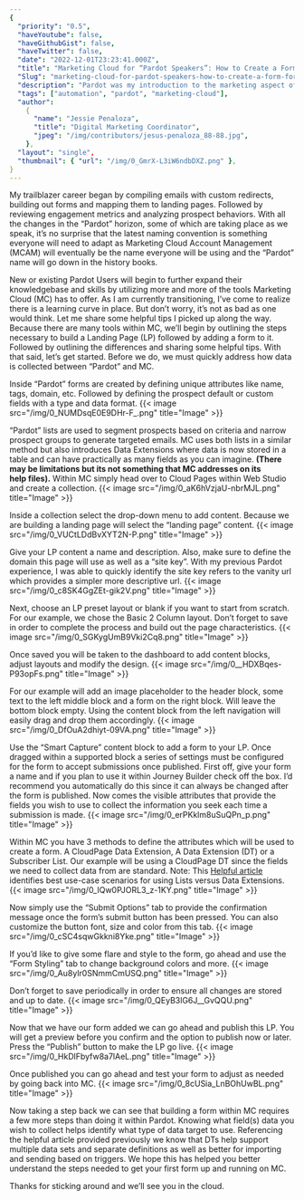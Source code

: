 ```yaml
---
{
  "priority": "0.5",
  "haveYoutube": false,
  "haveGithubGist": false,
  "haveTwitter": false,
  "date": "2022-12-01T23:23:41.000Z",
  "title": "Marketing Cloud for “Pardot Speakers”: How to Create a Form for a Landing Page",
  "Slug": "marketing-cloud-for-pardot-speakers-how-to-create-a-form-for-a-landing-page",
  "description": "Pardot was my introduction to the marketing aspect of the Salesforce ecosystem, hence I will always remember it that way.",
  "tags": ["automation", "pardot", "marketing-cloud"],
  "author":
    {
      "name": "Jessie Penaloza",
      "title": "Digital Marketing Coordinator",
      "jpeg": "/img/contributors/jesus-penaloza_88-88.jpg",
    },
  "layout": "single",
  "thumbnail": { "url": "/img/0_GmrX-L3iW6ndbDXZ.png" },
}
---
```


My trailblazer career began by compiling emails with custom redirects, building out forms and mapping them to landing pages. Followed by reviewing engagement metrics and analyzing prospect behaviors. With all the changes in the “Pardot” horizon, some of which are taking place as we speak, it’s no surprise that the latest naming convention is something everyone will need to adapt as Marketing Cloud Account Management (MCAM) will eventually be the name everyone will be using and the “Pardot” name will go down in the history books.

New or existing Pardot Users will begin to further expand their knowledgebase and skills by utilizing more and more of the tools Marketing Cloud (MC) has to offer. As I am currently transitioning, I’ve come to realize there is a learning curve in place. But don’t worry, it’s not as bad as one would think. Let me share some helpful tips I picked up along the way.
Because there are many tools within MC, we’ll begin by outlining the steps necessary to build a Landing Page (LP) followed by adding a form to it. Followed by outlining the differences and sharing some helpful tips. With that said, let’s get started. Before we do, we must quickly address how data is collected between “Pardot” and MC.

Inside “Pardot” forms are created by defining unique attributes like name, tags, domain, etc. Followed by defining the prospect default or custom fields with a type and data format.
{{< image src="/img/0_NUMDsqE0E9DHr-F_.png" title="Image" >}}

“Pardot” lists are used to segment prospects based on criteria and narrow prospect groups to generate targeted emails. MC uses both lists in a similar method but also introduces Data Extensions where data is now stored in a table and can have practically as many fields as you can imagine. **(There may be limitations but its not something that MC addresses on its help files).**
Within MC simply head over to Cloud Pages within Web Studio and create a collection.
{{< image src="/img/0_aK6hVzjaU-nbrMJL.png" title="Image" >}}

Inside a collection select the drop-down menu to add content. Because we are building a landing page will select the “landing page” content.
{{< image src="/img/0_VUCtLDdBvXYT2N-P.png" title="Image" >}}

Give your LP content a name and description. Also, make sure to define the domain this page will use as well as a “site key”. With my previous Pardot experience, I was able to quickly identify the site key refers to the vanity url which provides a simpler more descriptive url.
{{< image src="/img/0_c8SK4GgZEt-gik2V.png" title="Image" >}}

Next, choose an LP preset layout or blank if you want to start from scratch. For our example, we chose the Basic 2 Column layout. Don’t forget to save in order to complete the process and build out the page characteristics.
{{< image src="/img/0_SGKygUmB9Vki2Cq8.png" title="Image" >}}

Once saved you will be taken to the dashboard to add content blocks, adjust layouts and modify the design.
{{< image src="/img/0__HDXBqes-P93opFs.png" title="Image" >}}

For our example will add an image placeholder to the header block, some text to the left middle block and a form on the right block. Will leave the bottom block empty. Using the content block from the left navigation will easily drag and drop them accordingly.
{{< image src="/img/0_DfOuA2dhiyt-09VA.png" title="Image" >}}

Use the “Smart Capture” content block to add a form to your LP. Once dragged within a supported block a series of settings must be configured for the form to accept submissions once published. First off, give your form a name and if you plan to use it within Journey Builder check off the box. I’d recommend you automatically do this since it can always be changed after the form is published. Now comes the visible attributes that provide the fields you wish to use to collect the information you seek each time a submission is made.
{{< image src="/img/0_erPKklm8uSuQPn_p.png" title="Image" >}}

Within MC you have 3 methods to define the attributes which will be used to create a form. A CloudPage Data Extension, A Data Extension (DT) or a Subscriber List. Our example will be using a CloudPage DT since the fields we need to collect data from are standard.
Note: This [Helpful article](https://help.salesforce.com/s/articleView?id=sf.mc_es_list_versus_data_extension.htm&type=5) identifies best use-case scenarios for using Lists versus Data Extensions.
{{< image src="/img/0_IQw0PJORL3_z-1KY.png" title="Image" >}}

Now simply use the “Submit Options” tab to provide the confirmation message once the form’s submit button has been pressed. You can also customize the button font, size and color from this tab.
{{< image src="/img/0_cSC4sqwGkkni8Yke.png" title="Image" >}}

If you’d like to give some flare and style to the form, go ahead and use the “Form Styling” tab to change background colors and more.
{{< image src="/img/0_Au8ylr0SNmmCmUSQ.png" title="Image" >}}

Don’t forget to save periodically in order to ensure all changes are stored and up to date.
{{< image src="/img/0_QEyB3lG6J__GvQQU.png" title="Image" >}}

Now that we have our form added we can go ahead and publish this LP. You will get a preview before you confirm and the option to publish now or later. Press the “Publish” button to make the LP go live.
{{< image src="/img/0_HkDlFbyfw8a7lAeL.png" title="Image" >}}

Once published you can go ahead and test your form to adjust as needed by going back into MC.
{{< image src="/img/0_8cUSia_LnBOhUwBL.png" title="Image" >}}

Now taking a step back we can see that building a form within MC requires a few more steps than doing it within Pardot. Knowing what field(s) data you wish to collect helps identify what type of data target to use. Referencing the helpful article provided previously we know that DTs help support multiple data sets and separate definitions as well as better for importing and sending based on triggers. We hope this has helped you better understand the steps needed to get your first form up and running on MC.

Thanks for sticking around and we’ll see you in the cloud.
